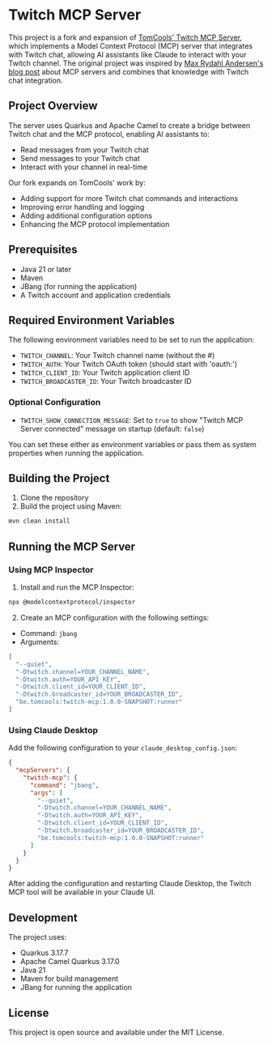 # Twitch MCP Server

This project is a fork and expansion of [TomCools' Twitch MCP Server](https://github.com/tomcools/twitch-mcp), which implements a Model Context Protocol (MCP) server that integrates with Twitch chat, allowing AI assistants like Claude to interact with your Twitch channel. The original project was inspired by [Max Rydahl Andersen's blog post](https://quarkus.io/blog/mcp-server/) about MCP servers and combines that knowledge with Twitch chat integration.

## Project Overview

The server uses Quarkus and Apache Camel to create a bridge between Twitch chat and the MCP protocol, enabling AI assistants to:
- Read messages from your Twitch chat
- Send messages to your Twitch chat
- Interact with your channel in real-time

Our fork expands on TomCools' work by:
- Adding support for more Twitch chat commands and interactions
- Improving error handling and logging
- Adding additional configuration options
- Enhancing the MCP protocol implementation

## Prerequisites

- Java 21 or later
- Maven
- JBang (for running the application)
- A Twitch account and application credentials

## Required Environment Variables

The following environment variables need to be set to run the application:

- `TWITCH_CHANNEL`: Your Twitch channel name (without the #)
- `TWITCH_AUTH`: Your Twitch OAuth token (should start with 'oauth:')
- `TWITCH_CLIENT_ID`: Your Twitch application client ID
- `TWITCH_BROADCASTER_ID`: Your Twitch broadcaster ID

### Optional Configuration

- `TWITCH_SHOW_CONNECTION_MESSAGE`: Set to `true` to show "Twitch MCP Server connected" message on startup (default: `false`)

You can set these either as environment variables or pass them as system properties when running the application.

## Building the Project

1. Clone the repository
2. Build the project using Maven:
```bash
mvn clean install
```

## Running the MCP Server

### Using MCP Inspector

1. Install and run the MCP Inspector:
```bash
npx @modelcontextprotocol/inspector
```

2. Create an MCP configuration with the following settings:
- Command: `jbang`
- Arguments: 
```json
[
  "--quiet",
  "-Dtwitch.channel=YOUR_CHANNEL_NAME",
  "-Dtwitch.auth=YOUR_API_KEY",
  "-Dtwitch.client_id=YOUR_CLIENT_ID",
  "-Dtwitch.broadcaster_id=YOUR_BROADCASTER_ID",
  "be.tomcools:twitch-mcp:1.0.0-SNAPSHOT:runner"
]
```

### Using Claude Desktop

Add the following configuration to your `claude_desktop_config.json`:

```json
{
  "mcpServers": {
    "twitch-mcp": {
      "command": "jbang",
      "args": [
        "--quiet",
        "-Dtwitch.channel=YOUR_CHANNEL_NAME",
        "-Dtwitch.auth=YOUR_API_KEY",
        "-Dtwitch.client_id=YOUR_CLIENT_ID",
        "-Dtwitch.broadcaster_id=YOUR_BROADCASTER_ID",
        "be.tomcools:twitch-mcp:1.0.0-SNAPSHOT:runner"
      ]
    }
  }
}
```

After adding the configuration and restarting Claude Desktop, the Twitch MCP tool will be available in your Claude UI.

## Development

The project uses:
- Quarkus 3.17.7
- Apache Camel Quarkus 3.17.0
- Java 21
- Maven for build management
- JBang for running the application

## License

This project is open source and available under the MIT License.